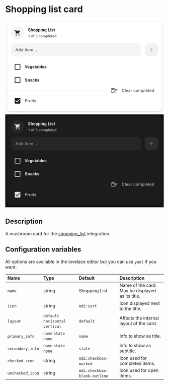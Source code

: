 # Shopping list card

![Shooping list light](../images/shopping-list-light.png)
![Shopping list dark](../images/shopping-list-dark.png)

## Description

A mushroom card for the [shopping_list](https://www.home-assistant.io/integrations/shopping_list) integration.

## Configuration variables

All options are available in the lovelace editor but you can use `yaml` if you want.

| Name             | Type                              | Default                      | Description                                      |
| :--------------- | :-------------------------------- | :--------------------------- | :----------------------------------------------- |
| `name`           | string                            | Shopping List                | Name of the card. May be displayed as its title. |
| `icon`           | string                            | `mdi:cart`                   | Icon displayed next to the title.                |
| `layout`         | `default` `horizontal` `vertical` | `default`                    | Affects the internal layout of the card.         |
| `primary_info`   | `name` `state` `none`             | `name`                       | Info to show as title.                           |
| `secondary_info` | `name` `state` `none`             | `state`                      | Info to show as subtitle.                        |
| `checked_icon`   | string                            | `mdi:checkbox-marked`        | Icon used for completed items.                   |
| `unchecked_icon` | string                            | `mdi:checkbox-blank-outline` | Icon used for open items.                        |
